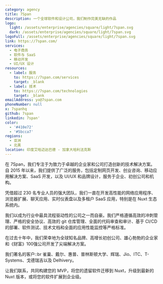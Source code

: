 ```yaml
---
category: agency
title: 7Span
description: 一个全球软件和设计公司，我们制作完美无缺的作品
logo:
  light: /assets/enterprise/agencies/square/light/7span.svg
  dark: /assets/enterprise/agencies/square/light/7span.svg
logoFull: /assets/enterprise/agencies/square/light/7span.svg
link: https://7span.com/
services:
  - 电子商务
  - 软件与 SaaS
  - 移动开发
  - UI/UX 设计
resources:
  - label: 服务
    to: https://7span.com/services
    target: _blank
  - label: 技术
    to: https://7span.com/technologies
    target: _blank
emailAddress: yo@7span.com
phoneNumber: null
x: 7spanhq
github: 7span
linkedin: 7span'
color:
  - '#410e72'
  - '#5bcca7'
regions:
  - 亚洲
  - 北美
location: 印度艾哈迈达巴德 - 加拿大哈利法克斯
---
```


在 7Span，我们专注于为致力于卓越的企业家和公司打造创新的技术解决方案。自 2015 年以来，我们提供了广泛的服务，包括定制网页开发、创业咨询、移动应用解决方案、SaaS 开发，以及 UI/UX 和品牌设计，服务于企业、初创公司和机构。

凭借超过 230 名专业人员的强大团队，我们一直在开发高性能的网络应用程序、浏览器扩展、聊天应用、实时仪表盘以及多租户 SaaS 应用，特别是在 Nuxt 生态系统内。

我们以成为行业中最具流程驱动性的公司之一而自豪。我们严格遵循高效的冲刺管理、严格的安全协议、高效的 git 仓库管理、全面的代码审查和审计、基于 CI/CD 的部署、软件测试、技术文档和全面的应用性能监控等严格标准。

在过去十年中，我们荣幸地为全球知名品牌、高增长初创公司、雄心勃勃的企业家和《财富》100强公司开发了尖端解决方案。

我们著名的客户::br
雀巢、戴尔、惠普、普林斯顿大学、辉瑞、Jio、ITC、T-Systems、戈德瑞吉以及 Delhivery。

让我们联系，共同构建您的 MVP，将您的遗留软件迁移到 Nuxt，升级到最新的 Nuxt 版本，或将您的软件扩展到企业级。
